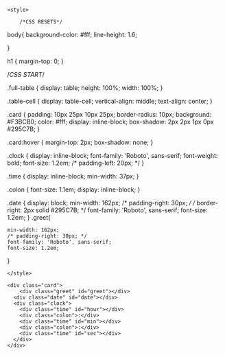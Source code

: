 <!-- original : https://codepen.io/SeanNorton/pen/LWBXQL -->
<!DOCTYPE html>
<html lang="en">
<head>
    <meta charset="UTF-8">
    <meta name="viewport" content="width=device-width, initial-scale=1.0">
    <title>Document</title>

    <style>

        /*CSS RESETS*/

body{
    background-color: #fff;
    line-height: 1.6;

}

h1 {
    margin-top: 0;
}


/*CSS START*/

.full-table {
    display: table;
    height: 100%;
    width: 100%;
}

.table-cell {
    display: table-cell;
    vertical-align: middle;
    text-align: center;
}

.card {
    padding: 10px 25px 10px 25px;
    border-radius: 10px;
    background: #F3BCB0;
    color: #fff;
    display: inline-block;
    box-shadow: 2px 2px 1px 0px #295C7B;
}

.card:hover {
    margin-top: 2px;
    box-shadow: none;
}

.clock {
    display: inline-block;
    font-family: 'Roboto', sans-serif;
    font-weight: bold;
    font-size: 1.2em;
    /* padding-left: 20px; */
}

.time {
    display: inline-block;
    min-width: 37px;
}

.colon {
    font-size: 1.1em;
    display: inline-block;
}

.date {
    display: block;
    min-width: 162px;
    /* padding-right: 30px; */
    /* border-right: 2px solid #295C7B; */
    font-family: 'Roboto', sans-serif;
    font-size: 1.2em;
}
.greet{
    
    min-width: 162px;
    /* padding-right: 30px; */
    font-family: 'Roboto', sans-serif;
    font-size: 1.2em;
}

    </style>
</head>
<body>
    <link href="https://fonts.googleapis.com/css?family=Lobster|Roboto:400,700" rel="stylesheet">

<div class="full-table">
  <div class="table-cell">
    
    <div class="card">
        <div class="greet" id="greet"></div>
      <div class="date" id="date"></div>
      <div class="clock">
        <div class="time" id="hour"></div>
        <div class="colon">:</div>
        <div class="time" id="min"></div>
        <div class="colon">:</div>
        <div class="time" id="sec"></div>
      </div>
    </div>
    
  </div>
</div>

<script>
    function date() {
var today = new Date();
document.getElementById('date').innerHTML = today.toDateString();
}


function clock() {
var today = new Date();
var hour = zeros(today.getHours());
var minutes = zeros(today.getMinutes());
var seconds = zeros(today.getSeconds());

hrs = today.getHours();
if (hrs < 12)
        greet = 'Dobro jutro  ';
    else if (hrs >= 12 && hrs < 18)
        greet = 'Dober dan ';
    else if (hrs >= 18 && hrs <= 24)
        greet = 'Dober večer  ';
// console.log(today.toLocaleTimeString());
document.getElementById('greet').innerHTML = greet;
document.getElementById('hour').innerHTML = hour;
document.getElementById('min').innerHTML = minutes;
document.getElementById('sec').innerHTML = seconds;
}

// adds zero infront of single digit number
function zeros(num) {
if (num < 10) {
    num = '0' + num
};
return num;
}

function dateTime() {
date();
clock();
setTimeout(dateTime, 500);
}

dateTime()
// END
</script>

</body>
</html>
